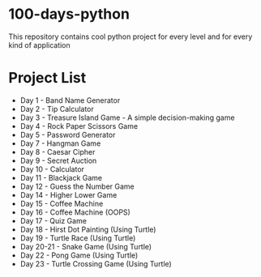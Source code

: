 # 100-days-python
This repository contains cool python project for every level and for every kind of application

# Project List
- Day 1 - Band Name Generator
- Day 2 - Tip Calculator
- Day 3 - Treasure Island Game - A simple decision-making game
- Day 4 - Rock Paper Scissors Game
- Day 5 - Password Generator
- Day 7 - Hangman Game
- Day 8 - Caesar Cipher
- Day 9 - Secret Auction
- Day 10 - Calculator
- Day 11 - Blackjack Game
- Day 12 - Guess the Number Game
- Day 14 - Higher Lower Game
- Day 15 - Coffee Machine
- Day 16 - Coffee Machine (OOPS)
- Day 17 - Quiz Game
- Day 18 - Hirst Dot Painting (Using Turtle)
- Day 19 - Turtle Race (Using Turtle)
- Day 20-21 - Snake Game (Using Turtle)
- Day 22 - Pong Game (Using Turtle)
- Day 23 - Turtle Crossing Game (Using Turtle)